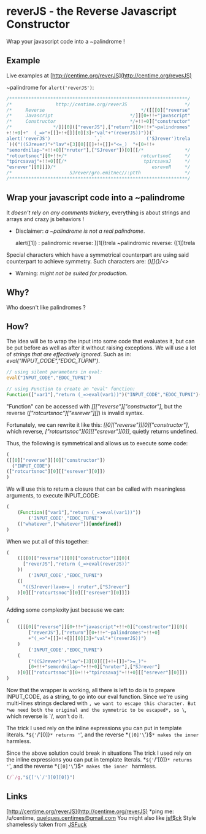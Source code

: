 # reverJS - the Reverse Javascript Constructor

Wrap your javascript code into a ~palindrome !

## Example

Live examples at [http://centime.org/reverJS](http://centime.org/reverJS)

~palindrome for ``alert('reverJS')``:

```js      
/*****************************************************************/
/*                http://centime.org/reverJS                     */
/*     Reverse                                   */([[[0]["reverse"
/*     Javascript                            */]][0+!!+"javascript"
/*     Constructor                           */+!!+0]["constructor"
/*               */]][0](["reverJS"],["return"][0+!!+"~palindromes"
+!!+0]+"  (_=>"+[[]+!+[]][0][3]+"val"+"(reverJS))"))(`
alert('reverJS')                `,`                ('SJrever')trela
`)(("((SJrever)"+"lav"+[3][0][[]+!+[]]+"<=_)  "+[0+!!+
"semordnilap~"+!!+0]["nruter"],["SJrever"])[0][[/*               */
"rotcurtsnoc"][0+!!+/*                           rotcurtsnoC     */
"tpircsavaj"+!!+0][[/*                            tpircsavaJ     */
"esrever"][0]]])/*                                   esreveR     */
/*                     SJrever/gro.emitnec//:ptth                */
/*****************************************************************/
```



## Wrap your javascript code into a ~palindrome

It *doesn't rely on any comments trickery*, everything is about strings and arrays and crazy js behaviors !

* Disclaimer: *a ~palindrome is not a real palindrome*.

    alert([1]) :
    palindromic reverse: )]1[(trela
    ~palindromic reverse: ([1])trela

Special characters which have a symmetrical counterpart are using said counterpart to achieve symmetry. Such characters are: *()[]{}\/<>*

* Warning: *might not be suited for production*.

## Why?

Who doesn't like palindromes ?

## How?

The idea will be to wrap the input into some code that evaluates it, but can be put before as well as after it without raising exceptions. We will use a lot of *strings that are effectively ignored*. Such as in: *eval("INPUT_CODE","EDOC_TUPNI")*.

```js
// using silent parameters in eval:
eval("INPUT_CODE","EDOC_TUPNI")

// using Function to create an "eval" function:
Function(["var1"],"return (_=>eval(var1))")("INPUT_CODE","EDOC_TUPNI")()
```

"Function" can be accessed with *[]["reverse"]["constructor"]*, but the reverse (*["rotcurtsnoc"]["esrever"][]*) is invalid syntax.

Fortunately, we can rewrite it like this: *[[0]["reverse"]][0]["constructor"]*, which reverse, *["rotcurtsnoc"][0][["esrever"][0]]*, quietly returns undefined.

Thus, the following is symmetrical and allows us to execute some code:

```js
(
([[0]["reverse"]][0]["constructor"])
  ("INPUT_CODE")
(["rotcurtsnoc"][0][["esrever"][0]])
)
```

We will use this to return a closure that can be called with meaningless arguments, to execute INPUT_CODE:

```js
(
    (Function(["var1"],"return (_=>eval(var1))"))
        ('INPUT_CODE',"EDOC_TUPNI")
    (("whatever",["whatever"])[undefined])
)
```

When we put all of this together:

```js
(
    ([[[0]["reverse"]][0]["constructor"]][0](
      ["reverJS"],"return (_=>eval(reverJS))"
    ))
        ('INPUT_CODE',"EDOC_TUPNI")
    ((
      "((SJrever)lave>=_) nruter",["SJrever"]
    )[0][["rotcurtsnoc"][0][["esrever"][0]]])
)
```

Adding some complexity just because we can:

```js
(
    ([[[0]["reverse"]][0+!!+"javascript"+!!+0]["constructor"]][0](
        ["reverJS"],["return"][0+!!+"~palindromes"+!!+0]
        +"(_=>"+[[]+!+[]][0][3]+"val"+"(reverJS))")
    )
        ('INPUT_CODE',"EDOC_TUPNI")
    (
        ("((SJrever)"+"lav"+[3][0][[]+!+[]]+">=_)"+
        [0+!!+"semordnilap~"+!!+0]["nruter"],["SJrever"]
    )[0][["rotcurtsnoc"][0+!!+"tpircsavaj"+!!+0][["esrever"][0]]])
)
```

Now that the wrapper is working, all there is left to do is to prepare INPUT_CODE, as a string, to go into our eval function. Since we're using multi-lines strings declared with `, we want to escape this character. But *we need both the original and the symmetric to be escaped*, so \`, which reverse is `/, won't do it.

The trick I used rely on the inline expressions you can put in template literals. *`${'`/'[0]}`* returns '`', and the reverse *`{[0]'\`'}$`* makes the inner ` harmless.

Since the above solution could break in situations The trick I used rely on the inline expressions you can put in template literals. *`${'`/'[0]}`* returns '`', and the reverse *`{[0]'\`'}$`* makes the inner ` harmless.

```js
(/`/g,"${['\`/'][0][0]}")
```

## Links

[http://centime.org/reverJS](http://centime.org/reverJS)
*ping me: /u/centime, quelques.centimes@gmail.com
You might also like [jsf$ck](http://centime.org/jsfsck)
Style shamelessly taken from [JSFuck](http://jsfuck.com)


